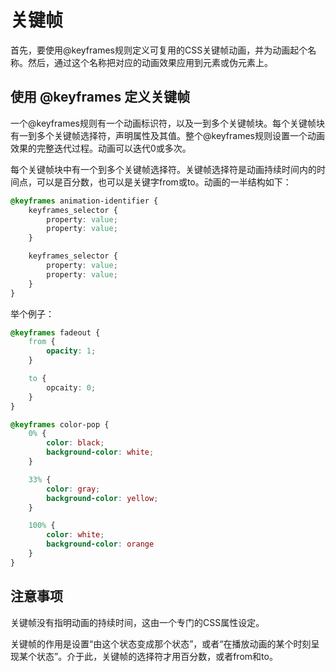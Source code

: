 # 关键帧

首先，要使用@keyframes规则定义可复用的CSS关键帧动画，并为动画起个名称。然后，通过这个名称把对应的动画效果应用到元素或伪元素上。

## 使用 @keyframes 定义关键帧

一个@keyframes规则有一个动画标识符，以及一到多个关键帧块。每个关键帧块有一到多个关键帧选择符，声明属性及其值。整个@keyframes规则设置一个动画效果的完整迭代过程。动画可以迭代0或多次。

每个关键帧块中有一个到多个关键帧选择符。关键帧选择符是动画持续时间内的时间点，可以是百分数，也可以是关键字from或to。动画的一半结构如下：

```CSS
@keyframes animation-identifier {
    keyframes_selector {
        property: value;
        property: value;
    }

    keyframes_selector {
        property: value;
        property: value;
    }
}
```

举个例子：

```CSS
@keyframes fadeout {
    from {
        opacity: 1;
    }

    to {
        opcaity: 0;
    }
}

@keyframes color-pop {
    0% {
        color: black;
        background-color: white;
    }

    33% {
        color: gray;
        background-color: yellow;
    }

    100% {
        color: white;
        background-color: orange
    }
}
```

## 注意事项

关键帧没有指明动画的持续时间，这由一个专门的CSS属性设定。

关键帧的作用是设置“由这个状态变成那个状态”，或者“在播放动画的某个时刻呈现某个状态”。介于此，关键帧的选择符才用百分数，或者from和to。
